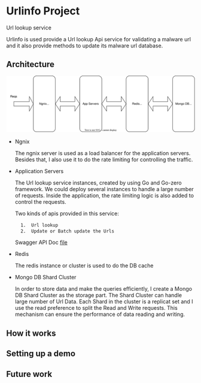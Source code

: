 # Urlinfo Project
Url lookup service

Urlinfo is used provide a Url lookup Api service for validating a malware url and it also provide methods to update its malware url database. 


## Architecture

![Architecture](doc/../docs/images/architecture.svg "Architecture")

- Ngnix 
  
    The ngnix server is used as a load balancer for the application servers. Besides that, I also use it to do the rate limiting for controlling the traffic. 

- Application Servers
    
    The Url lookup service instances, created by using Go and Go-zero framework. We could deploy several instances to handle a large number of requests. Inside the application, the rate limiting logic is also added to control the requests. 

    Two kinds of apis provided in this service:
       
        1.  Url lookup 
        2.  Update or Batch update the Urls 

    Swagger API Doc [file](docs/urlinfo.md)


- Redis

    The redis instance or cluster is used to do the DB cache

- Mongo DB Shard Cluster

    In order to store data and make the queries efficiently, I create a Mongo DB Shard Cluster as the storage part. The Shard Cluster can handle large number of Url Data. Each Shard in the cluster is a replicat set and I use the read preference to split the Read and Write requests. This mechanism can ensure the performance of data reading and writing. 

## How it works


## Setting up a demo


## Future work